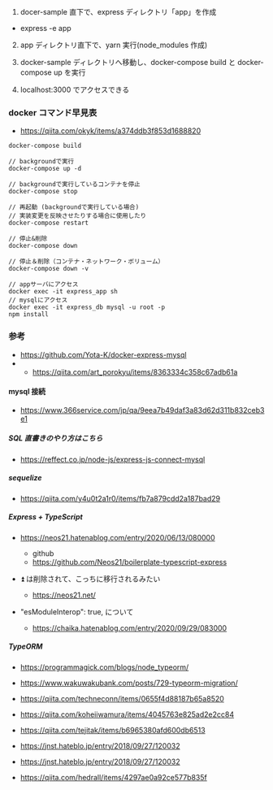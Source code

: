 1. docer-sample 直下で、express ディレクトリ「app」を作成

- express -e app

2. app ディレクトリ直下で、yarn 実行(node_modules 作成)

3. docker-sample ディレクトリへ移動し、docker-compose build と docker-compose up を実行

4. localhost:3000 でアクセスできる

### docker コマンド早見表

- https://qiita.com/okyk/items/a374ddb3f853d1688820

```
docker-compose build

// backgroundで実行
docker-compose up -d

// backgroundで実行しているコンテナを停止
docker-compose stop

// 再起動 (backgroundで実行している場合)
// 実装変更を反映させたりする場合に使用したり
docker-compose restart

// 停止&削除
docker-compose down

// 停止＆削除（コンテナ・ネットワーク・ボリューム）
docker-compose down -v

// appサーバにアクセス
docker exec -it express_app sh
// mysqlにアクセス
docker exec -it express_db mysql -u root -p
npm install
```

### 参考

- https://github.com/Yota-K/docker-express-mysql
- - https://qiita.com/art_porokyu/items/8363334c358c67adb61a

#### mysql 接続

- https://www.366service.com/jp/qa/9eea7b49daf3a83d62d311b832ceb3e1

##### SQL 直書きのやり方はこちら

- https://reffect.co.jp/node-js/express-js-connect-mysql

##### sequelize

- https://qiita.com/y4u0t2a1r0/items/fb7a879cdd2a187bad29

##### Express + TypeScript

- https://neos21.hatenablog.com/entry/2020/06/13/080000

  - github
  - https://github.com/Neos21/boilerplate-typescript-express

- ⏫ は削除されて、こっちに移行されるみたい

  - https://neos21.net/

- "esModuleInterop": true, について
  - https://chaika.hatenablog.com/entry/2020/09/29/083000

##### TypeORM

- https://programmagick.com/blogs/node_typeorm/

- https://www.wakuwakubank.com/posts/729-typeorm-migration/

- https://qiita.com/techneconn/items/0655f4d88187b65a8520

- https://qiita.com/koheiiwamura/items/4045763e825ad2e2cc84

- https://qiita.com/tejitak/items/b6965380afd600db6513

- https://jnst.hateblo.jp/entry/2018/09/27/120032

- https://jnst.hateblo.jp/entry/2018/09/27/120032

- https://qiita.com/hedrall/items/4297ae0a92ce577b835f
